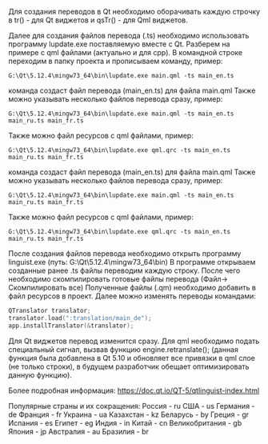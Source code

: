 Для создания переводов в Qt необходимо оборачивать каждую строчку в  tr() - для Qt виджетов и qsTr() - для Qml виджетов. 

Далее для создания файлов перевода (.ts) необходимо использовать программу lupdate.exe поставляемую вместе с Qt.
Разберем на примере с qml файлами (актуально и для cpp).
В командной строке переходим в папку проекта и прописываем команду, пример: 	

```
G:\Qt\5.12.4\mingw73_64\bin\lupdate.exe main.qml -ts main_en.ts
```

команда создаст файл перевода (main_en.ts) для файла main.qml
Также можно указывать несколько файлов перевода сразу, пример:

```
G:\Qt\5.12.4\mingw73_64\bin\lupdate.exe main.qml -ts main_en.ts main_ru.ts main_fr.ts 
```

Также можно файл ресурсов с qml файлами, пример:

```
G:\Qt\5.12.4\mingw73_64\bin\lupdate.exe qml.qrc -ts main_en.ts main_ru.ts main_fr.ts
```

команда создаст файл перевода (main_en.ts) для файла main.qml
Также можно указывать несколько файлов перевода сразу, пример:	

```
G:\Qt\5.12.4\mingw73_64\bin\lupdate.exe main.qml -ts main_en.ts main_ru.ts main_fr.ts 
```

Также можно файл ресурсов с qml файлами, пример:	

```
G:\Qt\5.12.4\mingw73_64\bin\lupdate.exe qml.qrc -ts main_en.ts main_ru.ts main_fr.ts
```

После создания файлов перевода необходимо открыть программу linguist.exe (путь: G:\Qt\5.12.4\mingw73_64\bin)
В программе открываем созданные ранее .ts файлы переводим каждую строку. После чего необходимо скомпилировать готовые файлы перевода (Файл-> Скомпилировать все)
Полученные файлы (.qm) необходимо добавить в файл ресурсов в проект.
Далее можно изменять переводы командами:	

```c++
QTranslator translator;
translator.load(":translation/main_de");
app.installTranslator(&translator);
```

Для Qt виджетов перевод изменится сразу. Для qml необходимо подать специальный сигнал, вызвав функцию engine.retranslate(); (данная функция была добавлена в Qt 5.10 и 
обновляет все привязки в qml слое (не только строки), в будущем разработчик обещает оптимизировать данную функцию).


Более подробная информация: https://doc.qt.io/QT-5/qtlinguist-index.html

Популярные страны и их сокращения:
Россия - ru
США - us
Германия - de
Франция - fr
Украина - ua
Казахстан - kz
Беларусь - by
Греция - gr
Испания - es
Египет - eg
Индия - in
Китай - cn
Великобритания - gb
Япония - jp
Австралия - au
Бразилия - br